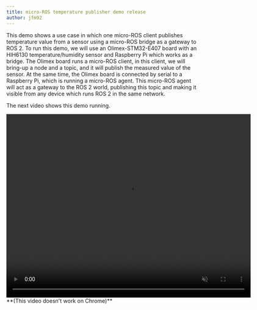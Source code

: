 ```yaml
---
title: micro-ROS temperature publisher demo release
author: jfm92
---
```


This demo shows a use case in which one micro-ROS client publishes temperature value from a sensor using a micro-ROS bridge as a gateway to ROS 2.
To run this demo, we will use an Olimex-STM32-E407 board with an HIH6130 temperature/humidity sensor and Raspberry Pi which works as a bridge.
The Olimex board runs a micro-ROS client, in this client, we will bring-up a node and a topic, and it will publish the measured value of the sensor.
At the same time, the Olimex board is connected by serial to a Raspberry Pi, which is running a micro-ROS agent. This micro-ROS agent will act as a gateway to the ROS 2 world, publishing this topic and making it visible from any device which runs ROS 2 in the same network.

The next video shows this demo running.

<video muted width="640" height="480" align="middle" controls="controls">
    <source src="/download/Dashing_post_micro-ROS_temp_publisher.mp4" type="video/mp4">
</video>
**(This video doesn't work on Chrome)**